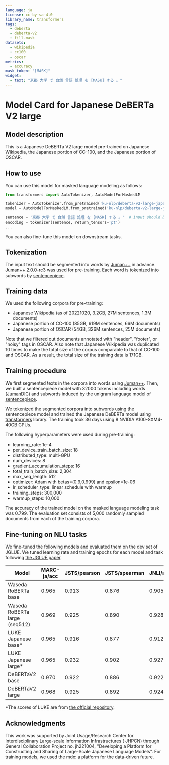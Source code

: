 ```yaml
---
language: ja
license: cc-by-sa-4.0
library_name: transformers
tags:
  - deberta
  - deberta-v2
  - fill-mask
datasets:
  - wikipedia
  - cc100
  - oscar
metrics:
  - accuracy
mask_token: "[MASK]"
widget:
  - text: "京都 大学 で 自然 言語 処理 を [MASK] する 。"
---
```


# Model Card for Japanese DeBERTa V2 large

## Model description

This is a Japanese DeBERTa V2 large model pre-trained on Japanese Wikipedia, the Japanese portion of CC-100, and the
Japanese portion of OSCAR.

## How to use

You can use this model for masked language modeling as follows:

```py
from transformers import AutoTokenizer, AutoModelForMaskedLM

tokenizer = AutoTokenizer.from_pretrained('ku-nlp/deberta-v2-large-japanese')
model = AutoModelForMaskedLM.from_pretrained('ku-nlp/deberta-v2-large-japanese')

sentence = '京都 大学 で 自然 言語 処理 を [MASK] する 。'  # input should be segmented into words by Juman++ in advance
encoding = tokenizer(sentence, return_tensors='pt')
...
```

You can also fine-tune this model on downstream tasks.

## Tokenization

The input text should be segmented into words by [Juman++](https://github.com/ku-nlp/jumanpp) in
advance. [Juman++ 2.0.0-rc3](https://github.com/ku-nlp/jumanpp/releases/tag/v2.0.0-rc3) was used for pre-training. Each
word is tokenized into subwords by [sentencepiece](https://github.com/google/sentencepiece).

## Training data

We used the following corpora for pre-training:

- Japanese Wikipedia (as of 20221020, 3.2GB, 27M sentences, 1.3M documents)
- Japanese portion of CC-100 (85GB, 619M sentences, 66M documents)
- Japanese portion of OSCAR (54GB, 326M sentences, 25M documents)

Note that we filtered out documents annotated with "header", "footer", or "noisy" tags in OSCAR.
Also note that Japanese Wikipedia was duplicated 10 times to make the total size of the corpus comparable to that of
CC-100 and OSCAR. As a result, the total size of the training data is 171GB.

## Training procedure

We first segmented texts in the corpora into words using [Juman++](https://github.com/ku-nlp/jumanpp).
Then, we built a sentencepiece model with 32000 tokens including words ([JumanDIC](https://github.com/ku-nlp/JumanDIC))
and subwords induced by the unigram language model of [sentencepiece](https://github.com/google/sentencepiece).

We tokenized the segmented corpora into subwords using the sentencepiece model and trained the Japanese DeBERTa model
using [transformers](https://github.com/huggingface/transformers) library.
The training took 36 days using 8 NVIDIA A100-SXM4-40GB GPUs.

The following hyperparameters were used during pre-training:

- learning_rate: 1e-4
- per_device_train_batch_size: 18
- distributed_type: multi-GPU
- num_devices: 8
- gradient_accumulation_steps: 16
- total_train_batch_size: 2,304
- max_seq_length: 512
- optimizer: Adam with betas=(0.9,0.999) and epsilon=1e-06
- lr_scheduler_type: linear schedule with warmup
- training_steps: 300,000
- warmup_steps: 10,000

The accuracy of the trained model on the masked language modeling task was 0.799.
The evaluation set consists of 5,000 randomly sampled documents from each of the training corpora.

## Fine-tuning on NLU tasks

We fine-tuned the following models and evaluated them on the dev set of JGLUE.
We tuned learning rate and training epochs for each model and task
following [the JGLUE paper](https://www.jstage.jst.go.jp/article/jnlp/30/1/30_63/_pdf/-char/ja).

| Model                         | MARC-ja/acc | JSTS/pearson | JSTS/spearman | JNLI/acc | JSQuAD/EM | JSQuAD/F1 | JComQA/acc |
|-------------------------------|-------------|--------------|---------------|----------|-----------|-----------|------------|
| Waseda RoBERTa base           | 0.965       | 0.913        | 0.876         | 0.905    | 0.853     | 0.916     | 0.853      |
| Waseda RoBERTa large (seq512) | 0.969       | 0.925        | 0.890         | 0.928    | 0.910     | 0.955     | 0.900      |
| LUKE Japanese base*           | 0.965       | 0.916        | 0.877         | 0.912    | -         | -         | 0.842      |
| LUKE Japanese large*          | 0.965       | 0.932        | 0.902         | 0.927    | -         | -         | 0.893      |
| DeBERTaV2 base                | 0.970       | 0.922        | 0.886         | 0.922    | 0.899     | 0.951     | 0.873      |
| DeBERTaV2 large               | 0.968       | 0.925        | 0.892         | 0.924    | 0.912     | 0.959     | 0.890      |

*The scores of LUKE are from [the official repository](https://github.com/studio-ousia/luke).

## Acknowledgments

This work was supported by Joint Usage/Research Center for Interdisciplinary Large-scale Information Infrastructures (
JHPCN) through General Collaboration Project no. jh221004, "Developing a Platform for Constructing and Sharing of
Large-Scale Japanese Language Models".
For training models, we used the mdx: a platform for the data-driven future.
